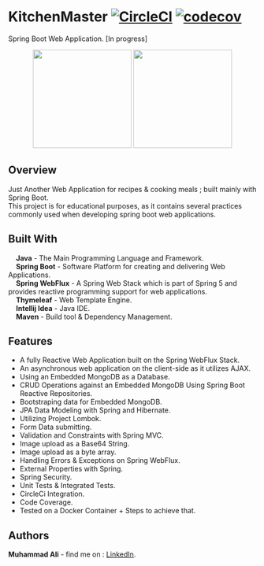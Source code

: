 # KitchenMaster [![CircleCI](https://circleci.com/gh/ZaTribune/spring-webflux-thymeleaf-example.svg?style=svg)](https://circleci.com/gh/ZaTribune/spring-webflux-thymeleaf-example) [![codecov](https://codecov.io/gh/ZaTribune/kitchenmaster/branch/master/graph/badge.svg?token=SFV4GJK1O0)](https://codecov.io/gh/ZaTribune/kitchenmaster)
Spring Boot Web Application. [In progress]
<p align="center">
  <img  src="src/main/resources/static/images/logo.svg" width="200" height="200"/>
  <img src="src/main/resources/static/images/spring.svg" width="200" height="200"/>
</p>

## Overview  
Just Another Web Application for recipes & cooking meals ; built mainly with Spring Boot.  
This project is for educational purposes, as it contains several practices commonly used when developing spring boot web applications.
 
## Built With  
&nbsp;&nbsp;&nbsp;&nbsp;**Java** - The Main Programming Language and Framework.  
&nbsp;&nbsp;&nbsp;&nbsp;**Spring Boot** - Software Platform for creating and delivering Web Applications.  
&nbsp;&nbsp;&nbsp;&nbsp;**Spring WebFlux** - A Spring Web Stack which is part of Spring 5 and provides reactive programming support for web applications.  
&nbsp;&nbsp;&nbsp;&nbsp;**Thymeleaf** - Web Template Engine.  
&nbsp;&nbsp;&nbsp;&nbsp;**Intellij Idea** - Java IDE.  
&nbsp;&nbsp;&nbsp;&nbsp;**Maven** - Build tool & Dependency Management.  

## Features  
* A fully Reactive Web Application built on the Spring WebFlux Stack.  
* An asynchronous web application on the client-side as it utilizes AJAX.  
* Using an Embedded MongoDB as a Database.  
* CRUD Operations against an Embedded MongoDB Using Spring Boot Reactive Repositories.  
* Bootstraping data for Embedded MongoDB.  
* JPA Data Modeling with Spring and Hibernate.  
* Utilizing Project Lombok.  
* Form Data submitting.  
* Validation and Constraints with Spring MVC.  
* Image upload as a Base64 String.  
* Image upload as a byte array.  
* Handling Errors & Exceptions on Spring WebFlux.  
* External Properties with Spring.  
* Spring Security.  
* Unit Tests & Integrated Tests.  
* CircleCi Integration.  
* Code Coverage.  
* Tested on a Docker Container + Steps to achieve that.  

## Authors  
   **Muhammad Ali** - find me on : [LinkedIn](https://www.linkedin.com/in/zatribune).  
